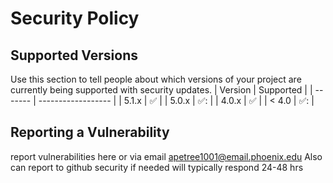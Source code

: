 # Security Policy
## Supported Versions
Use this section to tell people about which versions of your project are
currently being supported with security updates.
| Version | Supported          |
| ------- | ------------------ |
| 5.1.x   | :white_check_mark: |
| 5.0.x   | ✅:                |
| 4.0.x   | :white_check_mark: |
| < 4.0   | ✅:                |

## Reporting a Vulnerability

report vulnerabilities here or via email
<apetree1001@email.phoenix.edu>
Also can report to 
github security if needed 
will typically respond 24-48 hrs 
